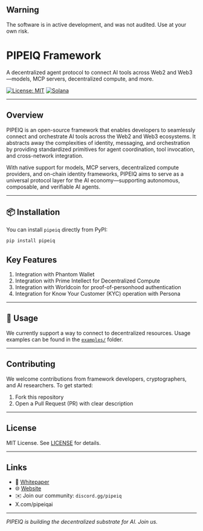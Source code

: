 ## Warning

The software is in active development, and was not audited. Use at your own risk.

# PIPEIQ Framework

A decentralized agent protocol to connect AI tools across Web2 and Web3—models, MCP servers, decentralized compute, and more.

[![License: MIT](https://img.shields.io/badge/License-MIT-yellow.svg)](LICENSE)
[![Solana](https://img.shields.io/badge/built%20on-Solana-orange)](https://solana.com/)

---

## Overview
PIPEIQ is an open-source framework that enables developers to seamlessly connect and orchestrate AI tools across the Web2 and Web3 ecosystems. It abstracts away the complexities of identity, messaging, and orchestration by providing standardized primitives for agent coordination, tool invocation, and cross-network integration.

With native support for models, MCP servers, decentralized compute providers, and on-chain identity frameworks, PIPEIQ aims to serve as a universal protocol layer for the AI economy—supporting autonomous, composable, and verifiable AI agents.

---

## 📦 Installation

You can install `pipeiq` directly from PyPI:

```bash
pip install pipeiq
```

## Key Features

1. Integration with Phantom Wallet 
2. Integration with Prime Intellect for Decentralized Compute
3. Integration with Worldcoin for proof-of-personhood authentication
4. Integration for Know Your Customer (KYC) operation with Persona

---

## 🚀 Usage

We currently support a way to connect to decentralized resources. Usage examples can be found in the [`examples/`](./examples) folder.

---

## Contributing
We welcome contributions from framework developers, cryptographers, and AI researchers. To get started:

1. Fork this repository
2. Open a Pull Request (PR) with clear description

---

## License
MIT License. See [LICENSE](LICENSE) for details.

---

## Links
- 🔗 [Whitepaper](https://pipeiq.ai/whitepaper)
- 🌐 [Website](https://pipeiq.ai)
- ✉️ Join our community: `discord.gg/pipeiq`
- X.com/pipeiqai

---

*PIPEIQ is building the decentralized substrate for AI. Join us.*
